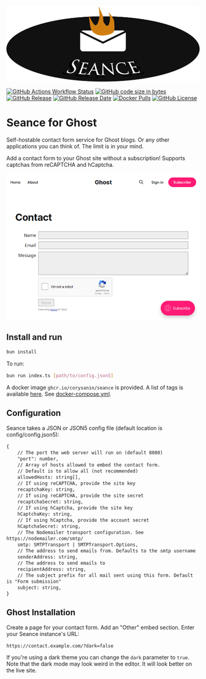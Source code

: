 ![Seance for Ghost](/assets/logo/seance-logo.png "Seance for Ghost")

[![GitHub Actions Workflow Status](https://img.shields.io/github/actions/workflow/status/CorySanin/seance/.github%2Fworkflows%2Fbuild_docker_image.yml)](https://github.com/CorySanin/seance/actions)
[![GitHub code size in bytes](https://img.shields.io/github/languages/code-size/CorySanin/seance)](https://github.com/CorySanin/seance)
[![GitHub Release](https://img.shields.io/github/v/release/CorySanin/seance)](https://github.com/CorySanin/seance/releases/latest)
[![GitHub Release Date](https://img.shields.io/github/release-date-pre/CorySanin/seance)](https://github.com/CorySanin/seance/releases/latest)
[![Docker Pulls](https://img.shields.io/docker/pulls/corysanin/seance)](https://hub.docker.com/r/corysanin/seance)
[![GitHub License](https://img.shields.io/github/license/CorySanin/seance)](/LICENSE)


# Seance for Ghost

Self-hostable contact form service for Ghost blogs. Or any other applications you can think of. The limit is in your mind.

Add a contact form to your Ghost site without a subscription! Supports captchas from reCAPTCHA and hCaptcha.

<picture>
  <source media="(prefers-color-scheme: dark)" srcset="https://raw.githubusercontent.com/CorySanin/seance/master/assets/images/screenshot_dark.png">
  <source media="(prefers-color-scheme: light)" srcset="https://raw.githubusercontent.com/CorySanin/seance/master/assets/images/screenshot_light.png">
  <img alt="Seance embedded in a Ghost page" src="https://raw.githubusercontent.com/CorySanin/seance/master/assets/images/screenshot_light.png">
</picture>

## Install and run

```bash
bun install
```

To run:

```bash
bun run index.ts [path/to/config.json5]
```

A docker image `ghcr.io/corysanin/seance` is provided. A list of tags is available [here](https://github.com/CorySanin/seance/pkgs/container/seance/versions?filters%5Bversion_type%5D=tagged). 
See [docker-compose.yml](/docker-compose.yml).

## Configuration

Seance takes a JSON or JSON5 config file (default location is config/config.json5):

```
{
    // The port the web server will run on (default 8080)
    "port": number,
    // Array of hosts allowed to embed the contact form.
    // Default is to allow all (not recommended)
    allowedHosts: string[],
    // If using reCAPTCHA, provide the site key
    recaptchaKey: string,
    // If using reCAPTCHA, provide the site secret
    recaptchaSecret: string,
    // If using hCaptcha, provide the site key
    hCaptchaKey: string,
    // If using hCaptcha, provide the account secret
    hCaptchaSecret: string,
    // The Nodemailer transport configuration. See https://nodemailer.com/smtp/
    smtp: SMTPTransport | SMTPTransport.Options,
    // The address to send emails from. Defaults to the smtp username
    senderAddress: string,
    // The address to send emails to
    recipientAddress: string,
    // The subject prefix for all mail sent using this form. Default is "Form submission"
    subject: string,
}
```

## Ghost Installation

Create a page for your contact form. Add an "Other" embed section. Enter your Seance instance's URL:

```
https://contact.example.com/?dark=false
```

If you're using a dark theme you can change the `dark` parameter to `true`. Note that the dark mode may look weird in the editor. It will look better on the live site.